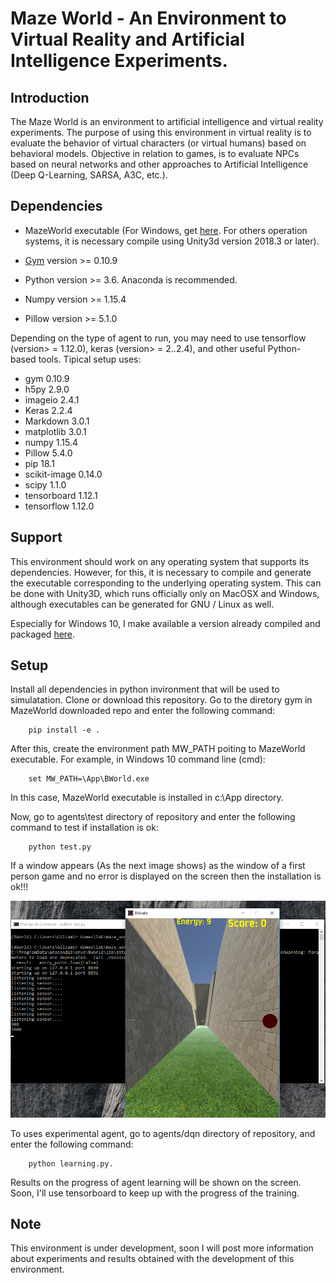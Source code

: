 Maze World - An Environment to Virtual Reality and Artificial Intelligence Experiments.
==

Introduction
--

The Maze World is an environment to artificial intelligence and virtual reality experiments. The purpose of using this environment in virtual reality is to evaluate the behavior of virtual characters (or virtual humans) based on behavioral models. Objective in relation to games, is to evaluate NPCs based on neural networks and other approaches to Artificial Intelligence (Deep Q-Learning, SARSA, A3C, etc.).

Dependencies
--

- MazeWorld executable (For Windows, get [here]( https://1drv.ms/u/s!AkkX5pv0cl3ahJEHDznXHzVBLhR7sQ). For others operation systems, it is necessary compile using Unity3d version 2018.3 or later).

- [Gym](https://github.com/openai) version >= 0.10.9

- Python version >= 3.6. Anaconda is recommended.

- Numpy version >= 1.15.4

- Pillow version >= 5.1.0

Depending on the type of agent to run, you may need to use tensorflow (version> = 1.12.0), keras (version> = 2..2.4), and other useful Python-based tools. Tipical setup uses:

- gym                 0.10.9
- h5py                2.9.0
- imageio             2.4.1
- Keras               2.2.4
- Markdown            3.0.1
- matplotlib          3.0.1
- numpy               1.15.4
- Pillow              5.4.0
- pip                 18.1
- scikit-image        0.14.0
- scipy               1.1.0
- tensorboard         1.12.1
- tensorflow          1.12.0

Support
--

This environment should work on any operating system that supports its dependencies. However, for this, it is necessary to compile and generate the executable corresponding to the underlying operating system. This can be done with Unity3D, which runs officially only on MacOSX and Windows, although executables can be generated for GNU / Linux as well.

Especially for Windows 10, I make available a version already compiled and packaged [here]( https://1drv.ms/u/s!AkkX5pv0cl3ahJEHDznXHzVBLhR7sQ).

Setup
--

Install all dependencies in python invironment that will be used to simulatation. Clone or download this repository. Go to the diretory gym in MazeWorld downloaded repo and enter the following command:

        pip install -e .

After this, create the environment path MW_PATH poiting to MazeWorld executable. For example, in Windows 10 command line  (cmd):

        set MW_PATH=\App\BWorld.exe

In this case, MazeWorld executable is installed in c:\\App directory.

Now, go to agents\test directory of repository and enter the following command to test if installation is ok:

        python test.py

If a window appears (As the next image shows) as the window of a first person game and no error is displayed on the screen then the installation is ok!!!


![Example](img/fig1.png)

To uses experimental agent, go to agents/dqn directory of repository, and enter the following command:

        python learning.py.

Results on the progress of agent learning will be shown on the screen. Soon, I'll use tensorboard to keep up with the progress of the training.

Note
-
This environment is under development, soon I will post more information about experiments and results obtained with the development of this environment.



